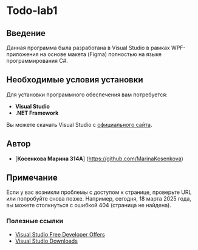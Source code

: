 # Todo-lab1

## Введение

Данная программа была разработана в Visual Studio в рамках WPF-приложения на основе макета (Figma) полностью на языке программирования C#.

## Необходимые условия установки

Для установки программного обеспечения вам потребуется:

- **Visual Studio**
- **.NET Framework**

Вы можете скачать Visual Studio с [официального сайта](https://visualstudio.microsoft.com/vs).

## Автор

* [**Косенкова Марина 314А**] (https://github.com/MarinaKosenkova)

## Примечание

Если у вас возникли проблемы с доступом к странице, проверьте URL или попробуйте снова позже. Например, сегодня, 18 марта 2025 года, вы можете столкнуться с ошибкой 404 (страница не найдена).

### Полезные ссылки

- [Visual Studio Free Developer Offers](https://visualstudio.microsoft.com/free-developer-offers)
- [Visual Studio Downloads](https://visualstudio.microsoft.com/downloads)
